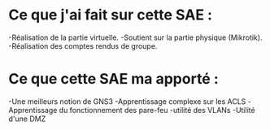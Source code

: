 # Ce que j'ai fait sur cette SAE : 
-Réalisation de la partie virtuelle.
-Soutient sur la partie physique (Mikrotik).
-Réalisation des comptes rendus de groupe.  
# Ce que cette SAE ma apporté :
-Une meilleurs notion de GNS3 
-Apprentissage complexe sur les ACLS 
-Apprentissage du fonctionnement des pare-feu
-utilité des VLANs 
-Utilité d'une DMZ  
